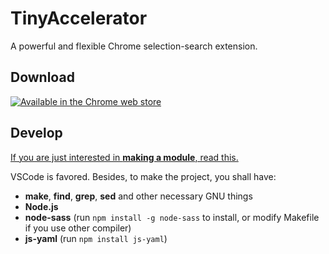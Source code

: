 # TinyAccelerator

A powerful and flexible Chrome selection-search extension.

## Download

[![Available in the Chrome web store](https://developer.chrome.com/webstore/images/ChromeWebStore_BadgeWBorder_v2_206x58.png)](https://chrome.google.com/webstore/detail/tinyaccelerator/fiddpgbhifocnehnnmkaodlabdbdpbjh)

## Develop

[If you are just interested in **making a module**, read this.](node/make-a-module.md)

VSCode is favored. Besides, to make the project, you shall have:

 - **make**, **find**, **grep**, **sed** and other necessary GNU things
 - **Node.js**
 - **node-sass** (run `npm install -g node-sass` to install, or modify Makefile if you use other compiler)
 - **js-yaml** (run `npm install js-yaml`)
